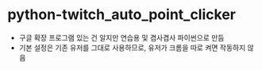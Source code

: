 # python-twitch_auto_point_clicker

- 구글 확장 프로그램 있는 건 알지만 연습용 및 겸사겸사 파이썬으로 만듬
- 기본 설정은 기존 유저를 그대로 사용하므로, 유저가 크롬을 따로 켜면 작동하지 않음